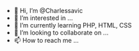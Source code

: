 - 👋 Hi, I’m @Charlessavic
- 👀 I’m interested in ...
- 🌱 I’m currently learning PHP, HTML, CSS
- 💞️ I’m looking to collaborate on ...
- 📫 How to reach me ...

<!---
Charlessavic/Charlessavic is a ✨ special ✨ repository because its `README.md` (this file) appears on your GitHub profile.
You can click the Preview link to take a look at your changes.
--->
